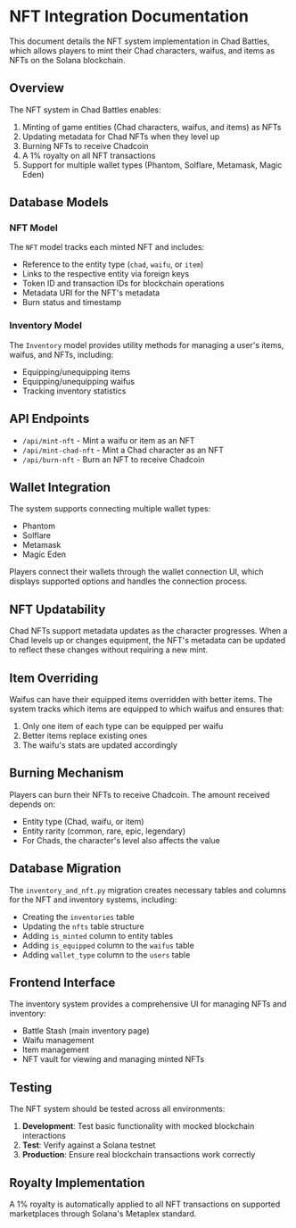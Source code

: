 # NFT Integration Documentation

This document details the NFT system implementation in Chad Battles, which allows players to mint their Chad characters, waifus, and items as NFTs on the Solana blockchain.

## Overview

The NFT system in Chad Battles enables:

1. Minting of game entities (Chad characters, waifus, and items) as NFTs
2. Updating metadata for Chad NFTs when they level up 
3. Burning NFTs to receive Chadcoin
4. A 1% royalty on all NFT transactions
5. Support for multiple wallet types (Phantom, Solflare, Metamask, Magic Eden)

## Database Models

### NFT Model

The `NFT` model tracks each minted NFT and includes:

- Reference to the entity type (`chad`, `waifu`, or `item`)
- Links to the respective entity via foreign keys
- Token ID and transaction IDs for blockchain operations
- Metadata URI for the NFT's metadata
- Burn status and timestamp

### Inventory Model

The `Inventory` model provides utility methods for managing a user's items, waifus, and NFTs, including:

- Equipping/unequipping items
- Equipping/unequipping waifus
- Tracking inventory statistics

## API Endpoints

- `/api/mint-nft` - Mint a waifu or item as an NFT
- `/api/mint-chad-nft` - Mint a Chad character as an NFT
- `/api/burn-nft` - Burn an NFT to receive Chadcoin

## Wallet Integration

The system supports connecting multiple wallet types:
- Phantom
- Solflare
- Metamask
- Magic Eden

Players connect their wallets through the wallet connection UI, which displays supported options and handles the connection process.

## NFT Updatability

Chad NFTs support metadata updates as the character progresses. When a Chad levels up or changes equipment, the NFT's metadata can be updated to reflect these changes without requiring a new mint.

## Item Overriding

Waifus can have their equipped items overridden with better items. The system tracks which items are equipped to which waifus and ensures that:

1. Only one item of each type can be equipped per waifu
2. Better items replace existing ones
3. The waifu's stats are updated accordingly

## Burning Mechanism

Players can burn their NFTs to receive Chadcoin. The amount received depends on:

- Entity type (Chad, waifu, or item)
- Entity rarity (common, rare, epic, legendary)
- For Chads, the character's level also affects the value

## Database Migration

The `inventory_and_nft.py` migration creates necessary tables and columns for the NFT and inventory systems, including:

- Creating the `inventories` table
- Updating the `nfts` table structure
- Adding `is_minted` column to entity tables
- Adding `is_equipped` column to the `waifus` table
- Adding `wallet_type` column to the `users` table

## Frontend Interface

The inventory system provides a comprehensive UI for managing NFTs and inventory:

- Battle Stash (main inventory page)
- Waifu management
- Item management
- NFT vault for viewing and managing minted NFTs

## Testing

The NFT system should be tested across all environments:

1. **Development**: Test basic functionality with mocked blockchain interactions
2. **Test**: Verify against a Solana testnet
3. **Production**: Ensure real blockchain transactions work correctly

## Royalty Implementation

A 1% royalty is automatically applied to all NFT transactions on supported marketplaces through Solana's Metaplex standard. 